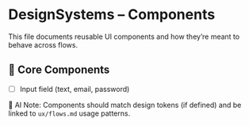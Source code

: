 # DesignSystems – Components

This file documents reusable UI components and how they’re meant to behave across flows.

## 🧩 Core Components

- [ ] Input field (text, email, password)

🧠 AI Note: Components should match design tokens (if defined) and be linked to `ux/flows.md` usage patterns.
